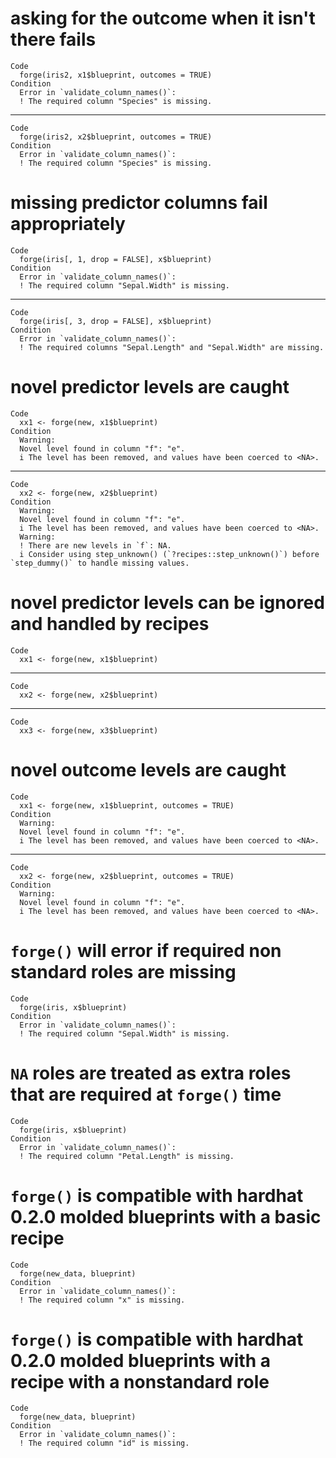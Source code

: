 # asking for the outcome when it isn't there fails

    Code
      forge(iris2, x1$blueprint, outcomes = TRUE)
    Condition
      Error in `validate_column_names()`:
      ! The required column "Species" is missing.

---

    Code
      forge(iris2, x2$blueprint, outcomes = TRUE)
    Condition
      Error in `validate_column_names()`:
      ! The required column "Species" is missing.

# missing predictor columns fail appropriately

    Code
      forge(iris[, 1, drop = FALSE], x$blueprint)
    Condition
      Error in `validate_column_names()`:
      ! The required column "Sepal.Width" is missing.

---

    Code
      forge(iris[, 3, drop = FALSE], x$blueprint)
    Condition
      Error in `validate_column_names()`:
      ! The required columns "Sepal.Length" and "Sepal.Width" are missing.

# novel predictor levels are caught

    Code
      xx1 <- forge(new, x1$blueprint)
    Condition
      Warning:
      Novel level found in column "f": "e".
      i The level has been removed, and values have been coerced to <NA>.

---

    Code
      xx2 <- forge(new, x2$blueprint)
    Condition
      Warning:
      Novel level found in column "f": "e".
      i The level has been removed, and values have been coerced to <NA>.
      Warning:
      ! There are new levels in `f`: NA.
      i Consider using step_unknown() (`?recipes::step_unknown()`) before `step_dummy()` to handle missing values.

# novel predictor levels can be ignored and handled by recipes

    Code
      xx1 <- forge(new, x1$blueprint)

---

    Code
      xx2 <- forge(new, x2$blueprint)

---

    Code
      xx3 <- forge(new, x3$blueprint)

# novel outcome levels are caught

    Code
      xx1 <- forge(new, x1$blueprint, outcomes = TRUE)
    Condition
      Warning:
      Novel level found in column "f": "e".
      i The level has been removed, and values have been coerced to <NA>.

---

    Code
      xx2 <- forge(new, x2$blueprint, outcomes = TRUE)
    Condition
      Warning:
      Novel level found in column "f": "e".
      i The level has been removed, and values have been coerced to <NA>.

# `forge()` will error if required non standard roles are missing

    Code
      forge(iris, x$blueprint)
    Condition
      Error in `validate_column_names()`:
      ! The required column "Sepal.Width" is missing.

# `NA` roles are treated as extra roles that are required at `forge()` time

    Code
      forge(iris, x$blueprint)
    Condition
      Error in `validate_column_names()`:
      ! The required column "Petal.Length" is missing.

# `forge()` is compatible with hardhat 0.2.0 molded blueprints with a basic recipe

    Code
      forge(new_data, blueprint)
    Condition
      Error in `validate_column_names()`:
      ! The required column "x" is missing.

# `forge()` is compatible with hardhat 0.2.0 molded blueprints with a recipe with a nonstandard role

    Code
      forge(new_data, blueprint)
    Condition
      Error in `validate_column_names()`:
      ! The required column "id" is missing.

